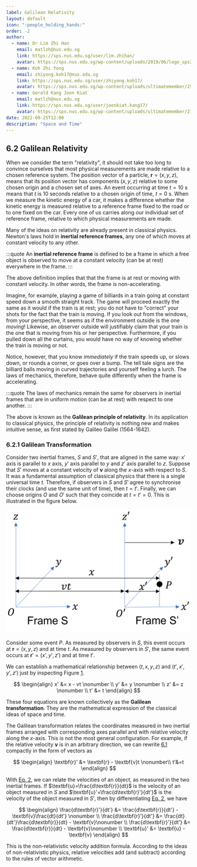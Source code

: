 ```yaml
---
label: Galilean Relativity
layout: default
icon: ":people_holding_hands:"
order: -2
author:
  - name: Dr Lim Zhi Han
    email: matlzh@nus.edu.sg
    link: https://sps.nus.edu.sg/user/lim.zhihan/
    avatar: https://sps.nus.edu.sg/wp-content/uploads/2019/06/logo_sps20.png
  - name: Koh Zhi Yong
    email: zhiyong.koh17@nus.edu.sg
    link: https://sps.nus.edu.sg/user/zhiyong.koh17/
    avatar: https://sps.nus.edu.sg/wp-content/uploads/ultimatemember/25/profile_photo-190x190.jpg?1662811284
  - name: Gerald Kang Joon Kiat
    email: matlzh@nus.edu.sg
    link: https://sps.nus.edu.sg/user/joonkiat.kang17/
    avatar: https://sps.nus.edu.sg/wp-content/uploads/ultimatemember/21/profile_photo-190x190.jpg?1662826964
date: 2022-09-25T12:00
description: "Space and Time"
---
```


## 6.2 Galilean Relativity

When we consider the term "relativity", it should not take too long to convince ourselves that most physical measurements are made relative to a chosen reference system. The position vector of a particle, $\textbf{r}=(x,y,z)$, means that its position vector has components $(x,y,z)$ relative to some chosen origin and a chosen set of axes. An event occurring at time $t=\text{10 s}$ means that $t$ is 10 seconds relative to a chosen origin of time, $t=\text{0 s}$. When we measure the kinetic energy of a car, it makes a difference whether the kinetic energy is measured relative to a reference frame fixed to the road or to one fixed on the car. Every one of us carries along our individual set of reference frame, relative to which physical measurements are made.

Many of the ideas on relativity are already present in classical physics. Newton's laws hold in **inertial reference frames**, any one of which moves at constant velocity to any other. 

:::quote
An **inertial reference frame** is defined to be a frame in which a free object is observed to move at a constant velocity (can be at rest) everywhere in the frame.
:::

The above definition implies that that the frame is at rest or moving with constant velocity. In other words, the frame is non-accelerating. 

Imagine, for example, playing a game of billiards in a train going at constant speed down a smooth straight track. The game will proceed exactly the same as it would if the train is at rest; you do not have to "correct" your shots for the fact that the train is moving. If you look out from the windows, from your perspective, it seems as if the environment outside is the one *moving*! Likewise, an observer outside will justifiably claim that your train is the one that is moving from his or her perspective. Furthermore, if you pulled down all the curtains, you would have no way of knowing whether the train is moving or not.

Notice, however, that you know *immediately* if the train speeds up, or slows down, or rounds a corner, or goes over a bump. The tell tale signs are the billiard balls moving in curved trajectories and yourself feeling a lurch. The laws of mechanics, therefore, behave quite differently when the frame is accelerating.

:::quote
The laws of mechanics remain the same for observers in inertial frames that are in uniform motion (can be at rest) with respect to one another.
:::

The above is known as the **Galilean principle of relativity**. In its application to classical physics, the principle of relativity is nothing new and makes intuitive sense, as first stated by Galileo Galilei (1564-1642).

### 6.2.1 Galilean Transformation

Consider two inertial frames, $S$ and $S'$, that are aligned in the same way: $x'$ axis is parallel to $x$ axis, $y'$ axis parallel to $y$ and $z'$ axis parallel to $z$. Suppose that $S'$ moves at a constant velocity of $\textbf{v}$ along the $x$-axis with respect to $S$. It was a fundamental assumption of classical physics that there is a single universal time $t$. Therefore, if observers in $S$ and $S'$ agree to synchronise their clocks (and use the same unit of time), then $t=t'$. Finally, we can choose origins $O$ and $O'$ such that they coincide at $t=t'=0$. This is illustrated in the figure below.

<span id="Galilean_Transformation_Diagram"></span>
![Figure 1. Two inertial frames, $S$ and $S'$ whose spatial coordinate axes are aligned and spatial origins coincide at $t=t'=0$. $S'$ moves in the $+x$ direction relative to $S$ with a speed $v$.](</Resources/Chapter 6/Galilean_Transformation_Diagram.png>)

Consider some event $P$. As measured by observers in $S$, this event occurs at $\textbf{r}=(x,y,z)$ and at time $t$. As measured by observers in $S'$, the same event occurs at $\textbf{r}'=(x',y',z')$ and at time $t'$.

We can establish a mathematical relationship between $(t,x,y,z)$ and $(t',x',y',z')$ just by inspecting Figure [1](#Galilean_Transformation_Diagram).

<span id="sixpointone"></span>
$$
\begin{align}
x' &= x - vt \nonumber  \\
y' &= y \nonumber \\
z' &= z \nonumber \\
t' &= t 
\end{align}
$$

These four equations are known collectively as the **Galilean transformation**. They are the mathematical expression of the classical ideas of space and time. 

The Galilean transformation relates the coordinates measured in two inertial frames arranged with corresponding axes parallel and with relative velocity along the $x$-axis. This is not the most general configuration. For example, if the relative velocity $\textbf{v}$ is in an arbitrary direction, we can rewrite [6.1](#sixpointone) compactly in the form of vectors as 

<span id="sixpointtwo"></span>
$$
\begin{align}
\textbf{r}' &= \textbf{r} - \textbf{v}t \nonumber\\
t'&=t
\end{align}
$$

With [Eq. 2](#sixpointtwo), we can relate the velocities of an object, as measured in the two inertial frames. If $\textbf{u}=\frac{d\textbf{r}}{dt}$ is the velocity of an object measured in $S$ and $\textbf{u}'=\frac{d\textbf{r}'}{dt'}$ is the velocity of the object measured in $S'$, then by differentiating [Eq. 2](#sixpointtwo), we have

<span id="sixpointthree"></span>
$$
\begin{align}
\frac{d\textbf{r}'}{dt'} &= \frac{d\textbf{r}}{dt'} - \textbf{v}\frac{dt}{dt'} \nonumber   \\
\frac{d\textbf{r}'}{dt'} &= \frac{dt}{dt'}\frac{d\textbf{r}}{dt} - \textbf{v}\nonumber \\
\frac{d\textbf{r}'}{dt'} &= \frac{d\textbf{r}}{dt} - \textbf{v}\nonumber \\
\textbf{u}' &= \textbf{u} - \textbf{v}
\end{align}
$$

This is the non-relativistic velocity addition formula. According to the ideas of non-relativistic physics, relative velocities add (and subtract) according to the rules of vector arithmetic.
